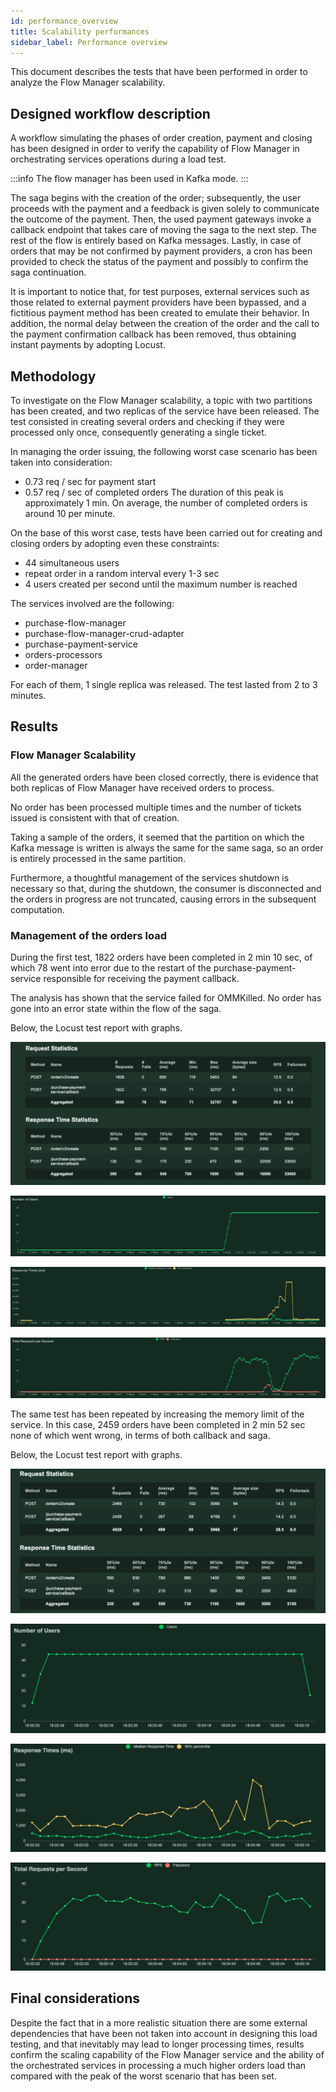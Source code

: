 ```yaml
---
id: performance_overview
title: Scalability performances
sidebar_label: Performance overview
---
```




This document describes the tests that have been performed in order to analyze the Flow Manager scalability.

## Designed workflow description

A workflow simulating the phases of order creation, payment and closing has been designed in order to verify the capability of Flow Manager in orchestrating services operations during a load test.

:::info
The flow manager has been used in Kafka mode.
:::

The saga begins with the creation of the order; subsequently, the user proceeds with the payment and a feedback is given solely to communicate the outcome of the payment. Then, the used payment gateways invoke a callback endpoint that takes care of moving the saga to the next step. The rest of the flow is entirely based on Kafka messages.
Lastly, in case of orders that may be not confirmed by payment providers, a cron has been provided to check the status of the payment and possibly to confirm the saga continuation.

It is important to notice that, for test purposes, external services such as those related to external payment providers have been bypassed, and a fictitious payment method has been created to emulate their behavior. 
In addition, the normal delay between the creation of the order and the call to the payment confirmation callback has been removed, thus obtaining instant payments by adopting Locust.

## Methodology

To investigate on the Flow Manager scalability, a topic with two partitions has been created, and two replicas of the service have been released.
The test consisted in creating several orders and checking if they were processed only once, consequently generating a single ticket.

In managing the order issuing, the following worst case scenario has been taken into consideration:
- 0.73 req / sec for payment start
- 0.57 req / sec of completed orders
The duration of this peak is approximately 1 min.
On average, the number of completed orders is around 10 per minute.

On the base of this worst case, tests have been carried out for creating and closing orders by adopting even these constraints:
- 44 simultaneous users
- repeat order in a random interval every 1-3 sec
- 4 users created per second until the maximum number is reached

The services involved are the following:
- purchase-flow-manager
- purchase-flow-manager-crud-adapter
- purchase-payment-service
- orders-processors
- order-manager

For each of them, 1 single replica was released.
The test lasted from 2 to 3 minutes.

## Results

### Flow Manager Scalability

All the generated orders have been closed correctly, there is evidence that both replicas of Flow Manager have received orders to process.

No order has been processed multiple times and the number of tickets issued is consistent with that of creation.

Taking a sample of the orders, it seemed that the partition on which the Kafka message is written is always the same for the same saga, so an order is entirely processed in the same partition.

Furthermore, a thoughtful management of the services shutdown is necessary so that, during the shutdown, the consumer is disconnected and the orders in progress are not truncated, causing errors in the subsequent computation.

### Management of the orders load

During the first test, 1822 orders have been completed in 2 min 10 sec, of which 78 went into error due to the restart of the purchase-payment-service responsible for receiving the payment callback.

The analysis has shown that the service failed for OMMKilled.
No order has gone into an error state within the flow of the saga.

Below, the Locust test report with graphs.

![First-test-report](img/1-test-report.png)

![First-test-users](img/1-test-users.png)

![First-test-response time](img/1-test-response-time.png)

![First-test-request](img/1-test-request.png)

The same test has been repeated by increasing the memory limit of the service.
In this case, 2459 orders have been completed in 2 min 52 sec none of which went wrong, in terms of both callback and saga.

Below, the Locust test report with graphs.

![Second-test-report](img/2-test-report.png)

![Second-test-users](img/2-test-users.png)

![Second-test-response time](img/2-test-response-time.png)

![Second-test-request](img/2-test-request.png)

## Final considerations

Despite the fact that in a more realistic situation there are some external dependencies that have been not taken into account in designing this load testing, and that inevitably may lead to longer processing times, results confirm the scaling capability of the Flow Manager service and the ability of the orchestrated services in processing a much higher orders load than compared with the peak of the worst scenario that has been set.
